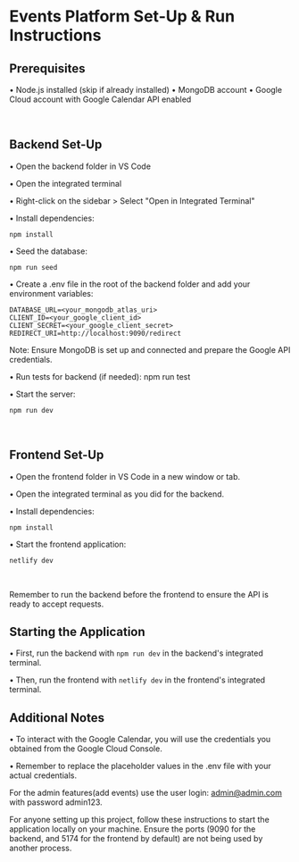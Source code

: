 # Events Platform Set-Up & Run Instructions

## Prerequisites

•	Node.js installed (skip if already installed)
•	MongoDB account
•	Google Cloud account with Google Calendar API enabled

<br />

## Backend Set-Up

• Open the backend folder in VS Code 

• Open the integrated terminal

• Right-click on the sidebar > Select "Open in Integrated Terminal"

• Install dependencies: 

```
npm install
```

• Seed the database:

```
npm run seed
```

• Create a .env file in the root of the backend folder and add your environment variables:

	DATABASE_URL=<your_mongodb_atlas_uri>
	CLIENT_ID=<your_google_client_id>
	CLIENT_SECRET=<your_google_client_secret>
	REDIRECT_URI=http://localhost:9090/redirect

Note: Ensure MongoDB is set up and connected and prepare the Google API credentials.


•	Run tests for backend (if needed): npm run test

•	Start the server: 

```
npm run dev
```

 <br />
 
## Frontend Set-Up


•	Open the frontend folder in VS Code in a new window or tab.

•	Open the integrated terminal as you did for the backend.

•	Install dependencies: 

```
npm install
```

•	Start the frontend application: 

```
netlify dev 
```

<br />
	
Remember to run the backend before the frontend to ensure the API is ready to accept requests.

## Starting the Application

•	First, run the backend with ``` npm run dev ``` in the backend's integrated terminal.

•	Then, run the frontend with ``` netlify dev ``` in the frontend's integrated terminal.

## Additional Notes

•	To interact with the Google Calendar, you will use the credentials you obtained from the Google Cloud Console.

•	Remember to replace the placeholder values in the .env file with your actual credentials.

For the admin features(add events) use the user login:  admin@admin.com with password admin123.


For anyone setting up this project, follow these instructions to start the application locally on your machine. Ensure the ports (9090 for the backend, and 5174 for the frontend by default) are not being used by another process.




